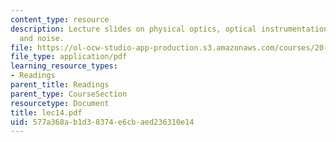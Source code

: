 ```yaml
---
content_type: resource
description: Lecture slides on physical optics, optical instrumentation, detectors,
  and noise.
file: https://ol-ocw-studio-app-production.s3.amazonaws.com/courses/20-309-biological-engineering-ii-instrumentation-and-measurement-fall-2006/577a368ab1d38374e6cbaed236310e14_lec14.pdf
file_type: application/pdf
learning_resource_types:
- Readings
parent_title: Readings
parent_type: CourseSection
resourcetype: Document
title: lec14.pdf
uid: 577a368a-b1d3-8374-e6cb-aed236310e14
---
```

